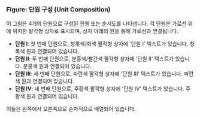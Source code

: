 ### Figure: 단원 구성 (Unit Composition)

이 그림은 4개의 단원으로 구성된 진행 또는 순서도를 나타냅니다. 각 단원은 가로선 위에 위치한 팔각형 상자로 표시되며, 상자 아래의 원을 통해 가로선과 연결됩니다.

*   **단원 I**: 첫 번째 단원으로, 청록색/회색 팔각형 상자에 '단원 I' 텍스트가 있습니다. 청록색 원과 연결되어 있습니다.
*   **단원 II**: 두 번째 단원으로, 분홍색/빨간색 팔각형 상자에 '단원 II' 텍스트가 있습니다. 분홍색 원과 연결되어 있습니다.
*   **단원 III**: 세 번째 단원으로, 파란색 팔각형 상자에 '단원 III' 텍스트가 있습니다. 파란색 원과 연결되어 있습니다.
*   **단원 IV**: 네 번째 단원으로, 주황색 팔각형 상자에 '단원 IV' 텍스트가 있습니다. 주황색 원과 연결되어 있습니다.

이들은 왼쪽에서 오른쪽으로 순차적으로 배열되어 있습니다.